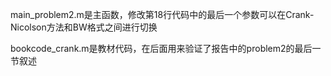 main_problem2.m是主函数，修改第18行代码中的最后一个参数可以在Crank-Nicolson方法和BW格式之间进行切换

bookcode_crank.m是教材代码，在后面用来验证了报告中的problem2的最后一节叙述
